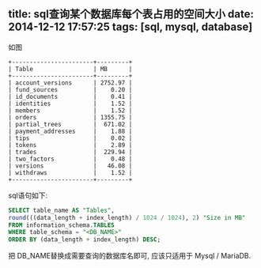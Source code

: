 title: sql查询某个数据库每个表占用的空间大小
date: 2014-12-12 17:57:25
tags: [sql, mysql, database]
---

如图

```
+-----------------------+---------+
| Table                 | MB      |
+-----------------------+---------+
| account_versions      | 2752.97 |
| fund_sources          |    0.20 |
| id_documents          |    0.41 |
| identities            |    1.52 |
| members               |    1.52 |
| orders                | 1355.75 |
| partial_trees         |  671.02 |
| payment_addresses     |    1.88 |
| tips                  |    0.02 |
| tokens                |    2.89 |
| trades                |  229.94 |
| two_factors           |    0.48 |
| versions              |   46.08 |
| withdraws             |    1.52 |
+-----------------------+---------+

```

sql语句如下:

``` sql
SELECT table_name AS "Tables",
round(((data_length + index_length) / 1024 / 1024), 2) "Size in MB"
FROM information_schema.TABLES
WHERE table_schema = "<DB_NAME>"
ORDER BY (data_length + index_length) DESC;
```

把 DB_NAME替换成需要查询的数据库名即可, 应该只适用于 Mysql / MariaDB.